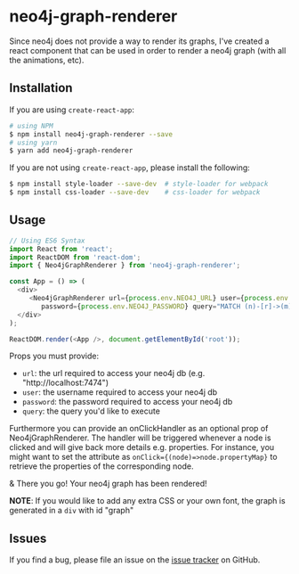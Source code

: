 # neo4j-graph-renderer

Since neo4j does not provide a way to render its graphs, I've created a react component that can be used in order to render a neo4j graph (with all the animations, etc).

## Installation

If you are using `create-react-app`:
```bash
# using NPM
$ npm install neo4j-graph-renderer --save
# using yarn
$ yarn add neo4j-graph-renderer
```

If you are not using `create-react-app`, please install the following:
```bash
$ npm install style-loader --save-dev  # style-loader for webpack
$ npm install css-loader --save-dev    # css-loader for webpack
```

## Usage

```javascript
// Using ES6 Syntax
import React from 'react';
import ReactDOM from 'react-dom';
import { Neo4jGraphRenderer } from 'neo4j-graph-renderer';

const App = () => (
  <div>
     <Neo4jGraphRenderer url={process.env.NEO4J_URL} user={process.env.NEO4J_USER}
        password={process.env.NEO4J_PASSWORD} query="MATCH (n)-[r]->(m) RETURN n,r,m"/>
  </div>
);

ReactDOM.render(<App />, document.getElementById('root'));
```

Props you must provide:
* ```url```: the url required to access your neo4j db (e.g. "http://localhost:7474")
* ```user```: the username required to access your neo4j db
* ```password```: the password required to access your neo4j db
* ```query```: the query you'd like to execute

Furthermore you can provide an onClickHandler as an optional prop of Neo4jGraphRenderer.
The handler will be triggered whenever a node is clicked and will give back more details e.g. properties.
For instance, you might want to set the attribute as `onClick={(node)=>node.propertyMap}` to retrieve the properties of the corresponding node.

& There you go! Your neo4j graph has been rendered!

**NOTE**: If you would like to add any extra CSS or your own font, the graph is generated in a ```div``` with id "graph"

## Issues

If you find a bug, please file an issue on the [issue tracker](https://github.com/jbitton/neo4j-graph-renderer/issues) on GitHub.
